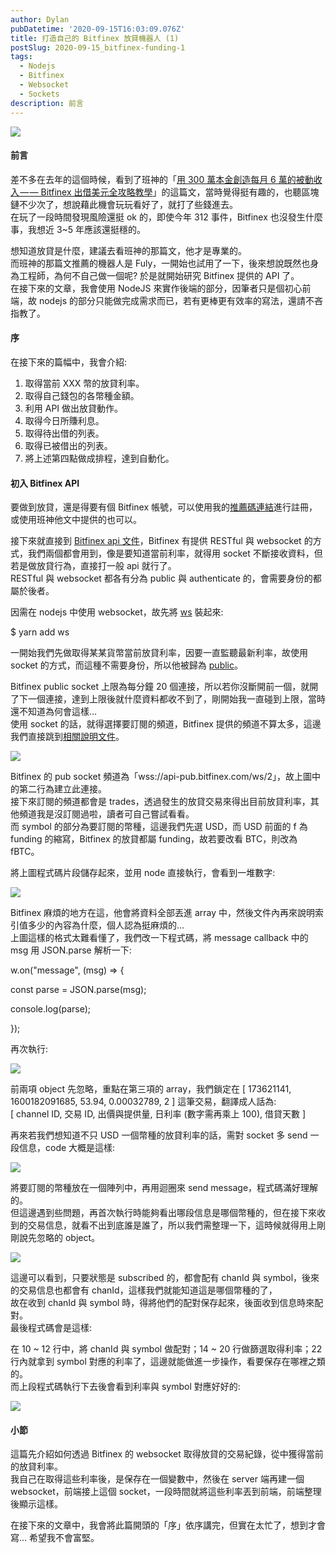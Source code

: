 ```yaml
---
author: Dylan
pubDatetime: '2020-09-15T16:03:09.076Z'
title: 打造自己的 Bitfinex 放貸機器人 (1)
postSlug: 2020-09-15_bitfinex-funding-1
tags:
  - Nodejs
  - Bitfinex
  - Websocket
  - Sockets
description: 前言
---
```


![](/fromMediumImg/1__JZi__bnHGmG79f__MSNghBIw.jpeg)

#### 前言

差不多在去年的這個時候，看到了班神的「[用 300 萬本金創造每月 6 萬的被動收入 — — Bitfinex 出借美元全攻略教學](https://medium.com/@bensonsun/%E7%94%A8-300-%E8%90%AC%E6%9C%AC%E9%87%91%E5%89%B5%E9%80%A0%E6%AF%8F%E6%9C%88-6-%E8%90%AC%E7%9A%84%E8%A2%AB%E5%8B%95%E6%94%B6%E5%85%A5-bitfinex-%E5%87%BA%E5%80%9F%E7%BE%8E%E5%85%83%E5%85%A8%E6%94%BB%E7%95%A5%E6%95%99%E5%AD%B8-47634cc54fbf)」的這篇文，當時覺得挺有趣的，也聽區塊鏈不少次了，想說藉此機會玩玩看好了，就打了些錢進去。  
在玩了一段時間發現風險還挺 ok 的，即使今年 312 事件，Bitfinex 也沒發生什麼事，我想近 3~5 年應該還挺穩的。

想知道放貸是什麼，建議去看班神的那篇文，他才是專業的。  
而班神的那篇文推薦的機器人是 Fuly，一開始也試用了一下，後來想說既然也身為工程師，為何不自己做一個呢? 於是就開始研究 Bitfinex 提供的 API 了。  
在接下來的文章，我會使用 NodeJS 來實作後端的部分，因筆者只是個初心前端，故 nodejs 的部分只能做完成需求而已，若有更棒更有效率的寫法，還請不吝指教了。

#### 序

在接下來的篇幅中，我會介紹:

1.  取得當前 XXX 幣的放貸利率。
2.  取得自己錢包的各幣種金額。
3.  利用 API 做出放貸動作。
4.  取得今日所賺利息。
5.  取得待出借的列表。
6.  取得已被借出的列表。
7.  將上述第四點做成排程，達到自動化。

#### 初入 Bitfinex API

要做到放貸，還是得要有個 Bitfinex 帳號，可以使用我的[推薦碼連結](https://www.bitfinex.com/?refcode=IKcmqSRy)進行註冊，或使用班神他文中提供的也可以。

接下來就直接到 [Bitfinex api 文件](https://docs.bitfinex.com/docs)，Bitfinex 有提供 RESTful 與 websocket 的方式，我們兩個都會用到，像是要知道當前利率，就得用 socket 不斷接收資料，但若是做放貸行為，直接打一般 api 就行了。  
RESTful 與 websocket 都各有分為 public 與 authenticate 的，會需要身份的都屬於後者。

因需在 nodejs 中使用 websocket，故先將 [ws](https://www.npmjs.com/package/ws) 裝起來:

$ yarn add ws

一開始我們先做取得某某貨幣當前放貸利率，因要一直監聽最新利率，故使用 socket 的方式，而這種不需要身份，所以他被歸為 [public](https://docs.bitfinex.com/docs/ws-public)。

Bitfinex public socket 上限為每分鐘 20 個連接，所以若你沒斷開前一個，就開了下一個連接，達到上限後就什麼資料都收不到了，剛開始我一直碰到上限，當時還不知道為何會這樣…  
使用 socket 的話，就得選擇要訂閱的頻道，Bitfinex 提供的頻道不算太多，這邊我們直接跳到[相關說明文件](https://docs.bitfinex.com/reference#ws-public-trades)。

![](/fromMediumImg/1__hZmG0LX1UntdU5mZa5__LSw.png)

Bitfinex 的 pub socket 頻道為「wss://api-pub.bitfinex.com/ws/2」，故上圖中的第二行為建立此連接。  
接下來訂閱的頻道都會是 trades，透過發生的放貸交易來得出目前放貸利率，其他頻道我是沒訂閱過啦，讀者可自己嘗試看看。  
而 symbol 的部分為要訂閱的幣種，這邊我們先選 USD，而 USD 前面的 f 為 funding 的縮寫，Bitfinex 的放貸都屬 funding，故若要改看 BTC，則改為 fBTC。

將上圖程式碼片段儲存起來，並用 node 直接執行，會看到一堆數字:

![](/fromMediumImg/1__2Mdsd39MePAXT1yIFYgJ__Q.png)

Bitfinex 麻煩的地方在這，他會將資料全部丟進 array 中，然後文件內再來說明索引值多少的內容為什麼，個人認為挺麻煩的...  
上圖這樣的格式太難看懂了，我們改一下程式碼，將 message callback 中的 msg 用 JSON.parse 解析一下:

w.on("message", (msg) => {

 const parse = JSON.parse(msg);

 console.log(parse);

});

再次執行:

![](/fromMediumImg/1__nTm36fAilb__9HQHy1pVELQ.png)

前兩項 object 先忽略，重點在第三項的 array，我們鎖定在 \[ 173621141, 1600182091685, 53.94, 0.00032789, 2 \] 這筆交易，翻譯成人話為:  
\[ channel ID, 交易 ID, 出價與提供量, 日利率 (數字需再乘上 100), 借貸天數 \]

再來若我們想知道不只 USD 一個幣種的放貸利率的話，需對 socket 多 send 一段信息，code 大概是這樣:

![](/fromMediumImg/1__C0UF8oMBiL__D64SB3dNe1Q.png)

將要訂閱的幣種放在一個陣列中，再用迴圈來 send message，程式碼滿好理解的。  
但這邊遇到些問題，再首次執行時能夠看出哪段信息是哪個幣種的，但在接下來收到的交易信息，就看不出到底誰是誰了，所以我們需整理一下，這時候就得用上剛剛說先忽略的 object。

![](/fromMediumImg/1__Qot5UpFOmCkxhOtPbhhW6g.png)

這邊可以看到，只要狀態是 subscribed 的，都會配有 chanId 與 symbol，後來的交易信息也都會有 chanId，這樣我們就能知道這是哪個幣種的了，  
故在收到 chanId 與 symbol 時，得將他們的配對保存起來，後面收到信息時來配對。  
最後程式碼會是這樣:

在 10 ~ 12 行中，將 chanId 與 symbol 做配對；14 ~ 20 行做篩選取得利率；22 行內就拿到 symbol 對應的利率了，這邊就能做進一步操作，看要保存在哪裡之類的。  
而上段程式碼執行下去後會看到利率與 symbol 對應好好的:

![](/fromMediumImg/1____pHLgSIHM9LffZJqgb8K__g.png)

#### 小節

這篇先介紹如何透過 Bitfinex 的 websocket 取得放貸的交易紀錄，從中獲得當前的放貸利率。  
我自己在取得這些利率後，是保存在一個變數中，然後在 server 端再建一個 websocket，前端接上這個 socket，一段時間就將這些利率丟到前端，前端整理後顯示這樣。

在接下來的文章中，我會將此篇開頭的「序」依序講完，但實在太忙了，想到才會寫... 希望我不會富堅。